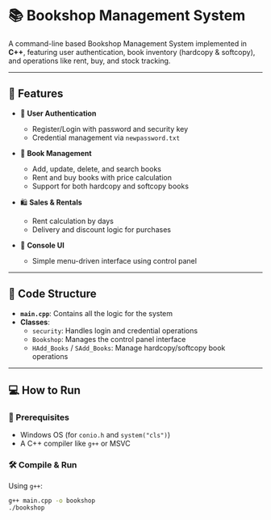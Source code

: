 # 📚 Bookshop Management System

A command-line based Bookshop Management System implemented in **C++**, featuring user authentication, book inventory (hardcopy & softcopy), and operations like rent, buy, and stock tracking.

---

## 🚀 Features

- 🔐 **User Authentication**
  - Register/Login with password and security key
  - Credential management via `newpassword.txt`

- 📖 **Book Management**
  - Add, update, delete, and search books
  - Rent and buy books with price calculation
  - Support for both hardcopy and softcopy books

- 🛍️ **Sales & Rentals**
  - Rent calculation by days
  - Delivery and discount logic for purchases

- 🧾 **Console UI**
  - Simple menu-driven interface using control panel

---

## 🧱 Code Structure

- **`main.cpp`**: Contains all the logic for the system
- **Classes**:
  - `security`: Handles login and credential operations
  - `Bookshop`: Manages the control panel interface
  - `HAdd_Books` / `SAdd_Books`: Manage hardcopy/softcopy book operations

---

## 💻 How to Run

### 🧰 Prerequisites

- Windows OS (for `conio.h` and `system("cls")`)
- A C++ compiler like `g++` or MSVC

### 🛠️ Compile & Run

Using `g++`:

```bash
g++ main.cpp -o bookshop
./bookshop
